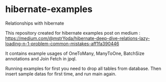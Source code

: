 # hibernate-examples
Relationships with hibernate

This repository created for hibernate examples post on medium : https://medium.com/@mstrYoda/hibernate-deep-dive-relations-lazy-loading-n-1-problem-common-mistakes-aff1fa390446

It contains example usages of OneToMany, ManyToOne, BatchSize annotations and Join Fetch in jpql.

Running examples for first you need to drop all tables from database. Then insert sample datas for first time, and run main again.